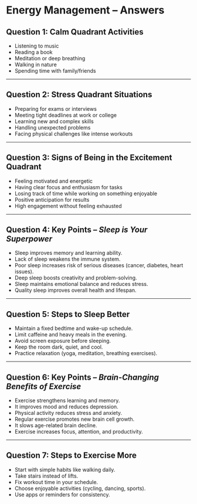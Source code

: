 # Energy Management – Answers  

## Question 1: Calm Quadrant Activities  
- Listening to music  
- Reading a book  
- Meditation or deep breathing  
- Walking in nature  
- Spending time with family/friends  

---

## Question 2: Stress Quadrant Situations  
- Preparing for exams or interviews  
- Meeting tight deadlines at work or college  
- Learning new and complex skills  
- Handling unexpected problems  
- Facing physical challenges like intense workouts  

---

## Question 3: Signs of Being in the Excitement Quadrant  
- Feeling motivated and energetic  
- Having clear focus and enthusiasm for tasks  
- Losing track of time while working on something enjoyable  
- Positive anticipation for results  
- High engagement without feeling exhausted  

---

## Question 4: Key Points – *Sleep is Your Superpower*  
- Sleep improves memory and learning ability.  
- Lack of sleep weakens the immune system.  
- Poor sleep increases risk of serious diseases (cancer, diabetes, heart issues).  
- Deep sleep boosts creativity and problem-solving.  
- Sleep maintains emotional balance and reduces stress.  
- Quality sleep improves overall health and lifespan.  

---

## Question 5: Steps to Sleep Better  
- Maintain a fixed bedtime and wake-up schedule.  
- Limit caffeine and heavy meals in the evening.  
- Avoid screen exposure before sleeping.  
- Keep the room dark, quiet, and cool.  
- Practice relaxation (yoga, meditation, breathing exercises).  

---

## Question 6: Key Points – *Brain-Changing Benefits of Exercise*  
- Exercise strengthens learning and memory.  
- It improves mood and reduces depression.  
- Physical activity reduces stress and anxiety.  
- Regular exercise promotes new brain cell growth.  
- It slows age-related brain decline.  
- Exercise increases focus, attention, and productivity.  

---

## Question 7: Steps to Exercise More  
- Start with simple habits like walking daily.  
- Take stairs instead of lifts.  
- Fix workout time in your schedule.  
- Choose enjoyable activities (cycling, dancing, sports).  
- Use apps or reminders for consistency.  
